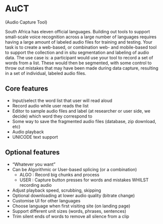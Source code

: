 # AuCT
(Audio Capture Tool)

South Africa has eleven official languages. Building out tools to support small-scale voice recognition across a large number of languages requires having a large amount of labeled audio files for training and testing. Your task is to create a web-based, or combination web- and mobile-based tool to support the collection and in situ segmentation and labeling of audio data. The use case is: a participant would use your tool to record a set of words from a list. These would then be segmented, with some control to throw out mistakes that may have been made during data capture, resulting in a set of individual, labeled audio files.

## Core features
- Input/select the word list that user will read aloud
- Record audio while user reads the list
- Editor to sample audio files and label (at researcher or user side, we decide) which word they correspond to
- Some way to save the fragmented audio files (database, zip download, etc)
- Audio playback
- UNICODE text support

## Optional features
- “Whatever you want”
- Can be Algorithmic or User-based splicing (or a combination)
  - ALGO : Record big chunks and process
  - USER : Capture button presses for words and mistakes WHILST recording audio
- Adjust playback speed, scrubbing, skipping
- Optional downloading at lower audio quality (bitrate change) 
- Customise UI for other languages
- Choose language when first visiting site (on landing page)
- Support different unit sizes (words, phrases, sentences)
- Trim silent ends of words to remove all silence from a clip
